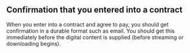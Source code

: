 ##  Confirmation that you entered into a contract

When you enter into a contract and agree to pay, you should get confirmation
in a durable format such as email. You should get this immediately before the
digital content is supplied (before streaming or downloading begins).
